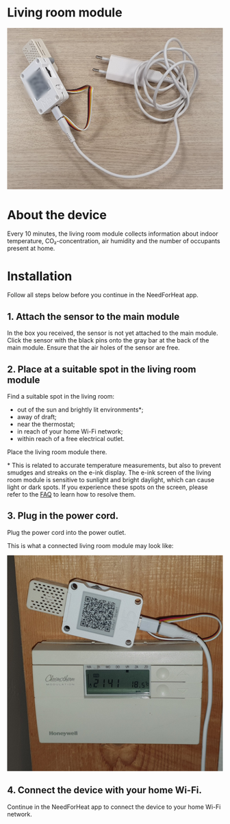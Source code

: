 # Living room module

![device](../assets/device.jpg)

# About the device

Every 10 minutes, the living room module collects information about indoor temperature, CO₂-concentration, air humidity and the number of occupants present at home.
        
# Installation

Follow all steps below before you continue in the NeedForHeat app.
## 1. Attach the sensor to the main module

In the box you received, the sensor is not yet attached to the main module. Click the sensor with the black pins onto the gray bar at the back of the main module. Ensure that the air holes of the sensor are free.

## 2. Place at a suitable spot in the living room module

Find a suitable spot in the living room:

- out of the sun and brightly lit environments\*;
- away of draft;
- near the thermostat;
- in reach of your home Wi-Fi network;
- within reach of a free electrical outlet.

Place the living room module there.

\* This is related to accurate temperature measurements, but also to prevent smudges and streaks on the e-ink display. The e-ink screen of the living room module is sensitive to sunlight and bright daylight, which can cause light or dark spots. If you experience these spots on the screen, please refer to the [FAQ](../../../faq/) to learn how to resolve them.

## 3. Plug in the power cord.

Plug the power cord into the power outlet.

This is what a connected living room module may look like:

![living room module connected](../assets/device-installed.jpg)

## 4. Connect the device with your home Wi-Fi.

Continue in the NeedForHeat app to connect the device to your home Wi-Fi network.